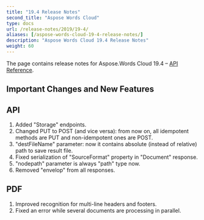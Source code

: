 ```yaml
---
title: "19.4 Release Notes"
second_title: "Aspose Words Cloud"
type: docs
url: /release-notes/2019/19-4/
aliases: [/aspose-words-cloud-19-4-release-notes/]
description: "Aspose Words Cloud 19.4 Release Notes"
weight: 60
---
```


The page contains release notes for Aspose.Words Cloud 19.4 – [API Reference](https://apireference.aspose.cloud/words/).

## Important Changes and New Features

## API

1. Added "Storage" endpoints.
1. Changed PUT to POST (and vice versa): from now on, all idempotent methods are PUT and non-idempotent ones are POST.
1. "destFileName" parameter: now it contains absolute (instead of relative) path to save result file.
1. Fixed serialization of "SourceFormat" property in "Document" response.
1. "nodepath" parameter is always "path" type now.
1. Removed "envelop" from all responses.

## PDF

1. Improved recognition for multi-line headers and footers.
1. Fixed an error while several documents are processing in parallel.
